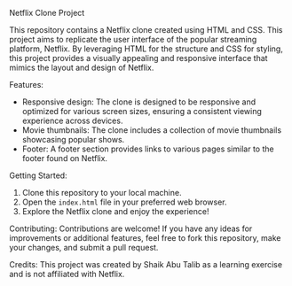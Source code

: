 Netflix Clone Project

This repository contains a Netflix clone created using HTML and CSS. This project aims to replicate the user interface of the popular streaming platform, Netflix. By leveraging HTML for the structure and CSS for styling, this project provides a visually appealing and responsive interface that mimics the layout and design of Netflix.

Features:
- Responsive design: The clone is designed to be responsive and optimized for various screen sizes, ensuring a consistent viewing experience across devices.
- Movie thumbnails: The clone includes a collection of movie thumbnails showcasing popular shows.
- Footer: A footer section provides links to various pages similar to the footer found on Netflix.

Getting Started:
1. Clone this repository to your local machine.
2. Open the `index.html` file in your preferred web browser.
3. Explore the Netflix clone and enjoy the experience!

Contributing:
Contributions are welcome! If you have any ideas for improvements or additional features, feel free to fork this repository, make your changes, and submit a pull request.

Credits:
This project was created by Shaik Abu Talib as a learning exercise and is not affiliated with Netflix.
